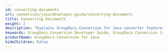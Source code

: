 ```yaml
---
id: converting-documents
url: conversion/java/developer-guide/converting-documents
title: Converting Documents
weight: 2
description: "Explains GroupDocs.Conversion for Java converter features and shows how to convert PDF, Word, Excel, PowerPoint documents, PNG, JPG images and other formats inside your Java applications"
keywords: GroupDocs.Conversion Developer Guide, GroupDocs.Conversion Java Developer Guide, Using GroupDocs.Conversion for Java, GroupDocs.Conversion for Java use cases
productName: GroupDocs.Conversion for Java
hideChildren: False
---
```


